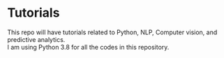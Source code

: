# Tutorials
This repo will have tutorials related to Python, NLP, Computer vision, and predictive analytics.  
I am using Python 3.8 for all the codes in this repository.
 
